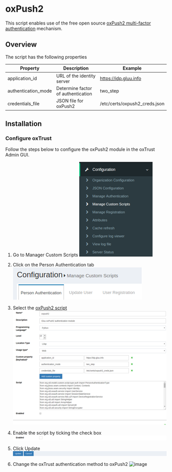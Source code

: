# oxPush2
This script enables use of the free open source [oxPush2 multi-factor authentication](https://github.com/GluuFederation/oxPush2) mechanism.
## Overview
The script has the following properties

|	Property	|	Description		|	Example	|
|-----------------------|-------------------------------|---------------|
|application_id		|URL of the identity server	|https://idp.gluu.info|
|authentication_mode	|Determine factor of authentication|two_step|
|credentials_file	|JSON file for oxPush2 		|/etc/certs/oxpush2_creds.json|

## Installation
### Configure oxTrust
Follow the steps below to configure the oxPush2 module in the oxTrust Admin GUI.

1. Go to Manager Custom Scripts
![image](../img/2.4/config-script_menu.png)

2. Click on the Person Authentication tab
![image](../img/2.4/config-script_person.png)

3. Select the [oxPush2 script](://raw.githubusercontent.com/GluuFederation/oxAuth/master/Server/integrations/oxpush2/oxPush2ExternalAuthenticator.py)
![image](../img/2.4/config-script_oxpush2.png)

4. Enable the script by ticking the check box
![image](../img/2.4/config-script_enable.png)

5. Click Update 
![image](../img/2.4/config-script_update.png)

6. Change the oxTrust  authentication method to oxPush2
![image](https://cloud.githubusercontent.com/assets/5271048/13883127/1aeba3b8-ecf6-11e5-8e69-798f2f26f827.png)

